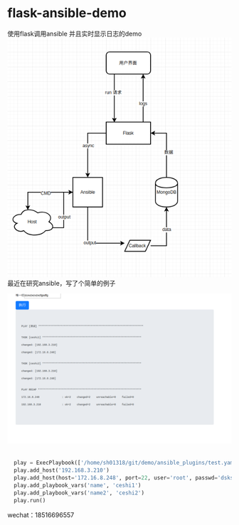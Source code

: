 # flask-ansible-demo
使用flask调用ansible 并且实时显示日志的demo
![Alt text](/image/3.png)
最近在研究ansible，写了个简单的例子



![Alt text](/image/2.png)

``` python

  play = ExecPlaybook(['/home/sh01318/git/demo/ansible_plugins/test.yaml'], id)
  play.add_host('192.168.3.210')
  play.add_host(host='172.16.8.248', port=22, user='root', passwd='dskskdjf', private_file=None)
  play.add_playbook_vars('name', 'ceshi1')
  play.add_playbook_vars('name2', 'ceshi2')
  play.run()

```


 wechat：18516696557
